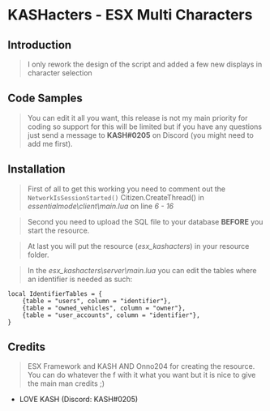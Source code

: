 # KASHacters - ESX Multi Characters

## Introduction

> I only rework the design of the script and added a few new displays in character selection

## Code Samples

> You can edit it all you want, this release is not my main priority for coding so support for this will be limited but if you have any questions just send a message to **KASH#0205** on Discord (you  might need to add me first).

## Installation

> First of all to get this working you need to comment out the `NetworkIsSessionStarted()` Citizen.CreateThread() in *essentialmode\client\main.lua* on line *6 - 16*

>Second you need to upload the SQL file to your database **BEFORE** you start the resource.

>At last you will put the resource (*esx_kashacters*) in your resource folder.

>In the *esx_kashacters\server\main.lua* you can edit the tables where an identifier is needed as such:
```
local IdentifierTables = {
    {table = "users", column = "identifier"},
    {table = "owned_vehicles", column = "owner"},
    {table = "user_accounts", column = "identifier"},
}
```

## Credits

> ESX Framework and KASH AND Onno204 for creating the resource. You can do whatever the f with it what you want but it is nice to give the main man credits ;)

- LOVE KASH (Discord: KASH#0205)
